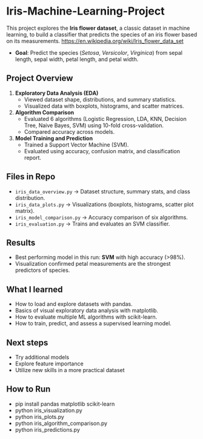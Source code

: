 # Iris-Machine-Learning-Project
This project explores the **Iris flower dataset**, a classic dataset in machine learning, to build a classifier that predicts the species of an iris flower based on its measurements. https://en.wikipedia.org/wiki/Iris_flower_data_set
- **Goal**: Predict the species (*Setosa*, *Versicolor*, *Virginica*) from sepal length, sepal width, petal length, and petal width.

## Project Overview
  1. **Exploratory Data Analysis (EDA)**  
     - Viewed dataset shape, distributions, and summary statistics.  
     - Visualized data with boxplots, histograms, and scatter matrices.  
  2. **Algorithm Comparison**  
     - Evaluated 6 algorithms (Logistic Regression, LDA, KNN, Decision Tree, Naive Bayes, SVM) using 10-fold cross-validation.  
     - Compared accuracy across models.  
  3. **Model Training and Prediction**  
     - Trained a Support Vector Machine (SVM).  
     - Evaluated using accuracy, confusion matrix, and classification report.
    
## Files in Repo
- `iris_data_overview.py` ->  Dataset structure, summary stats, and class distribution.  
- `iris_data_plots.py` -> Visualizations (boxplots, histograms, scatter plot matrix).  
- `iris_model_comparison.py` -> Accuracy comparison of six algorithms.  
- `iris_evaluation.py` -> Trains and evaluates an SVM classifier.

## Results
- Best performing model in this run: **SVM** with high accuracy (>98%).  
- Visualization confirmed petal measurements are the strongest predictors of species.


## What I learned
-  How to load and explore datasets with pandas.  
- Basics of visual exploratory data analysis with matplotlib.  
- How to evaluate multiple ML algorithms with scikit-learn.  
- How to train, predict, and assess a supervised learning model.

## Next steps
- Try additional models  
- Explore feature importance
- Utilize new skills in a more practical dataset

## How to Run
- pip install pandas matplotlib scikit-learn
- python iris_visualization.py
- python iris_plots.py
- python iris_algorithm_comparison.py
- python iris_predictions.py
